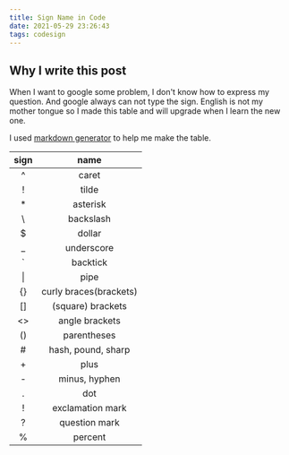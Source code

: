 ```yaml
---
title: Sign Name in Code
date: 2021-05-29 23:26:43
tags: codesign
---
```


## Why I write this post

When I want to google some problem, I don't know how to express my question. And google always can not type the sign. English is not my mother tongue so I made this table and will upgrade when I learn the new one.

I used [markdown generator](https://www.tablesgenerator.com/markdown_tables) to help me make the table.

| sign |          name          |
| :--: | :--------------------: |
|  ^   |         caret          |
|  !   |         tilde          |
|  \*  |        asterisk        |
|  \   |       backslash        |
|  $   |         dollar         |
|  \_  |       underscore       |
|  `   |        backtick        |
|  \|  |          pipe          |
|  {}  | curly braces(brackets) |
|  []  |   (square) brackets    |
|  <>  |     angle brackets     |
|  ()  |      parentheses       |
|  #   |   hash, pound, sharp   |
|  +   |          plus          |
|  -   |     minus, hyphen      |
|  .   |          dot           |
|  !   |    exclamation mark    |
|  ?   |     question mark      |
|  %   |        percent         |
